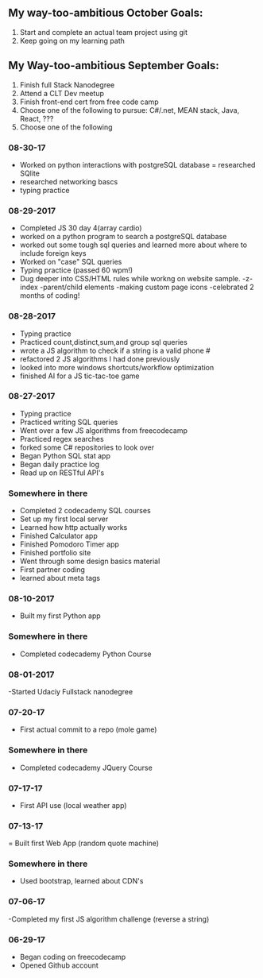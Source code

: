 
## My way-too-ambitious October Goals:
1. Start and complete an actual team project using git
2. Keep going on my learning path

## My Way-too-ambitious September Goals:
1. Finish full Stack Nanodegree
2. Attend a CLT Dev meetup
3. Finish front-end cert from free code camp
4. Choose one of the following to pursue: C#/.net, MEAN stack, Java, React, ??? 
5. Choose one of the following

### 08-30-17
- Worked on python interactions with postgreSQL database
= researched SQlite
- researched networking bascs
- typing practice

### 08-29-2017
- Completed JS 30 day 4(array cardio)
- worked on a python program to search a postgreSQL database
- worked out some tough sql queries and learned more about where to include foreign keys
- Worked on "case" SQL queries
- Typing practice (passed 60 wpm!)
- Dug deeper into CSS/HTML rules while workng on website sample.
    -z-index
    -parent/child elements
    -making custom page icons
-celebrated 2 months of coding!

### 08-28-2017
- Typing practice
- Practiced count,distinct,sum,and group sql queries
- wrote a JS algorithm to check if a string is a valid phone #
- refactored 2 JS algorithms I had done previously
- looked into more windows shortcuts/workflow optimization
- finished AI for a JS tic-tac-toe game


### 08-27-2017
- Typing practice
- Practiced writing SQL queries
- Went over a few JS algorithms from freecodecamp
- Practiced regex searches
- forked some C# repositories to look over
- Began Python SQL stat app
- Began daily practice log
- Read up on RESTful API's

### Somewhere in there
- Completed 2 codecademy SQL courses
- Set up my first local server
- Learned how http actually works
- Finished Calculator app
- Finished Pomodoro Timer app
- Finished portfolio site
- Went through some design basics material
- First partner coding
- learned about meta tags

### 08-10-2017
- Built my first Python app

### Somewhere in there
- Completed codecademy Python Course

### 08-01-2017
-Started Udaciy Fullstack nanodegree

### 07-20-17
- First actual commit to a repo (mole game)

### Somewhere in there
- Completed codecademy JQuery Course

### 07-17-17
- First API use (local weather app)

### 07-13-17
= Built first Web App (random quote machine)


### Somewhere in there
- Used bootstrap, learned about CDN's

### 07-06-17
-Completed my first JS algorithm challenge (reverse a string)

### 06-29-17
- Began coding on freecodecamp
- Opened Github account
